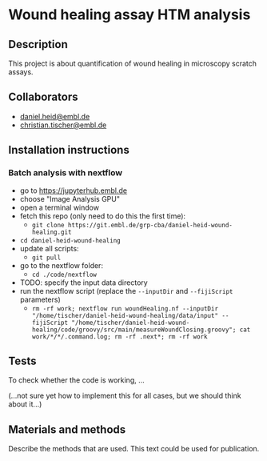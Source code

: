 # Wound healing assay HTM analysis

## Description

This project is about quantification of wound healing in microscopy scratch assays.

## Collaborators

- daniel.heid@embl.de
- christian.tischer@embl.de

## Installation instructions



### Batch analysis with nextflow

- go to https://jupyterhub.embl.de
- choose "Image Analysis GPU"
- open a terminal window
- fetch this repo (only need to do this the first time): 
  - `git clone https://git.embl.de/grp-cba/daniel-heid-wound-healing.git` 
- `cd daniel-heid-wound-healing`
- update all scripts:
  - `git pull`
- go to the nextflow folder:
  - `cd ./code/nextflow`
- TODO: specify the input data directory
- run the nextflow script (replace the `--inputDir` and `--fijiScript` parameters)
  - `rm -rf work; nextflow run woundHealing.nf --inputDir "/home/tischer/daniel-heid-wound-healing/data/input" --fijiScript "/home/tischer/daniel-heid-wound-healing/code/groovy/src/main/measureWoundClosing.groovy"; cat work/*/*/.command.log; rm -rf .next*; rm -rf work`


## Tests

To check whether the code is working, ...

(...not sure yet how to implement this for all cases, but we should think about it...)

## Materials and methods

Describe the methods that are used. This text could be used for publication.


